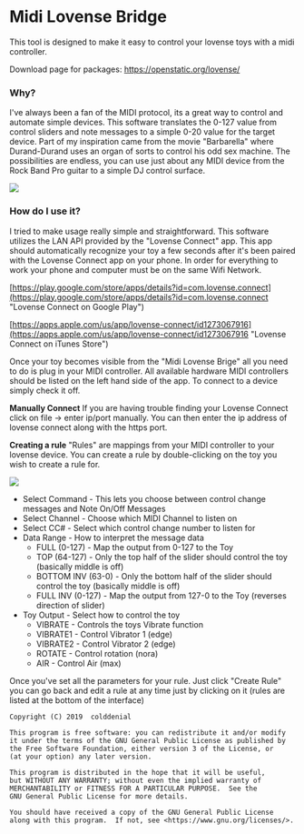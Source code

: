 # Midi Lovense Bridge #

This tool is designed to make it easy to control your lovense toys with a midi controller.

Download page for packages:
https://openstatic.org/lovense/

### Why? ###
I've always been a fan of the MIDI protocol, its a great way to control and automate simple devices. This software translates the 0-127 value from control sliders and note messages to a simple 0-20 value for the target device. Part of my inspiration came from the movie "Barbarella" where Durand-Durand uses an organ of sorts to control his odd sex machine. The possibilities are endless, you can use just about any MIDI device from the Rock Band Pro guitar to a simple DJ control surface.

![](http://openstatic.org/lovense/bridge.png)

### How do I use it? ###
I tried to make usage really simple and straightforward. This software utilizes the LAN API provided by the "Lovense Connect" app. This app should automatically recognize your toy a few seconds after it's been paired with the Lovense Connect app on your phone. In order for everything to work your phone and computer must be on the same Wifi Network.

[https://play.google.com/store/apps/details?id=com.lovense.connect](https://play.google.com/store/apps/details?id=com.lovense.connect "Lovense Connect on Google Play")

[https://apps.apple.com/us/app/lovense-connect/id1273067916](https://apps.apple.com/us/app/lovense-connect/id1273067916 "Lovense Connect on iTunes Store")

Once your toy becomes visible from the "Midi Lovense Brige" all you need to do is plug in your MIDI controller. All available hardware MIDI controllers should be listed on the left hand side of the app. To connect to a device simply check it off.

**Manually Connect**
If you are having trouble finding your Lovense Connect click on file -> enter ip/port manually. You can then enter the ip address of lovense connect along with the https port.

**Creating a rule**
"Rules" are mappings from your MIDI controller to your lovense device. You can create a rule by double-clicking on the toy you wish to create a rule for.

![](http://openstatic.org/lovense/rule_editor.png)

- Select Command - This lets you choose between control change messages and Note On/Off Messages
- Select Channel - Choose which MIDI Channel to listen on
- Select CC# - Select which control change number to listen for
- Data Range - How to interpret the message data
  - FULL (0-127) - Map the output from 0-127 to the Toy
  - TOP (64-127) - Only the top half of the slider should control the toy (basically middle is off)
  - BOTTOM INV (63-0) - Only the bottom half of the slider should control the toy (basically middle is off)
  - FULL INV (0-127) - Map the output from 127-0 to the Toy (reverses direction of slider)
- Toy Output - Select how to control the toy
  - VIBRATE - Controls the toys Vibrate function
  - VIBRATE1 - Control Vibrator 1 (edge)
  - VIBRATE2 - Control Vibrator 2 (edge)
  - ROTATE - Control rotation (nora)
  - AIR - Control Air (max)

Once you've set all the parameters for your rule. Just click "Create Rule" you can go back and edit a rule at any time just by clicking on it (rules are listed at the bottom of the interface)

    Copyright (C) 2019  colddenial

    This program is free software: you can redistribute it and/or modify
    it under the terms of the GNU General Public License as published by
    the Free Software Foundation, either version 3 of the License, or
    (at your option) any later version.

    This program is distributed in the hope that it will be useful,
    but WITHOUT ANY WARRANTY; without even the implied warranty of
    MERCHANTABILITY or FITNESS FOR A PARTICULAR PURPOSE.  See the
    GNU General Public License for more details.

    You should have received a copy of the GNU General Public License
    along with this program.  If not, see <https://www.gnu.org/licenses/>.